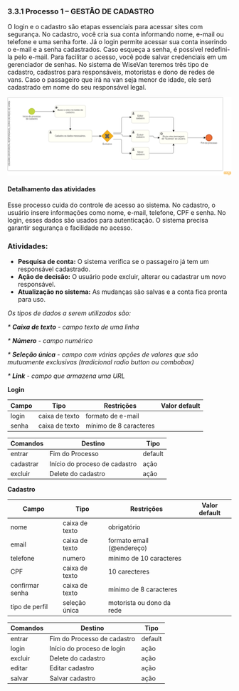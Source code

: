 ### 3.3.1 Processo 1 – GESTÃO DE CADASTRO

O login e o cadastro são etapas essenciais para acessar sites com segurança. No cadastro, você cria sua conta informando nome, e-mail ou telefone e uma senha forte. Já o login permite acessar sua conta inserindo o e-mail e a senha cadastrados. Caso esqueça a senha, é possível redefini-la pelo e-mail. Para facilitar o acesso, você pode salvar credenciais em um gerenciador de senhas. No sistema de WiseVan teremos três tipo de cadastro, cadastros para responsáveis, motoristas e dono de redes de vans. Caso o passageiro que irá na van seja menor de idade, ele será cadastrado em nome do seu responsável legal.

![Cadastro e login](images/D-gestao-cadastro.png)

#### Detalhamento das atividades

Esse processo cuida do controle de acesso ao sistema. No cadastro, o usuário insere informações como nome, e-mail, telefone, CPF e senha. No login, esses dados são usados para autenticação. O sistema precisa garantir segurança e facilidade no acesso.  

### Atividades:  
- **Pesquisa de conta:** O sistema verifica se o passageiro já tem um responsável cadastrado.  
- **Ação de decisão:** O usuário pode excluir, alterar ou cadastrar um novo responsável.  
- **Atualização no sistema:** As mudanças são salvas e a conta fica pronta para uso.  
 


_Os tipos de dados a serem utilizados são:_

_* **Caixa de texto** - campo texto de uma linha_

_* **Número** - campo numérico_

_* **Seleção única** - campo com várias opções de valores que são mutuamente exclusivas (tradicional radio button ou combobox)_

_* **Link** - campo que armazena uma URL_


**Login**

| **Campo**       | **Tipo**         | **Restrições**         | **Valor default** |
| ---             | ---              | ---                    | ---               |
| login           | caixa de texto   | formato de e-mail      |                   |
| senha           | caixa de texto   | mínimo de 8 caracteres |                   |


| **Comandos**         |  **Destino**                   | **Tipo** |
| ---                  | ---                            | ---               |
| entrar               | Fim do Processo                | default           |
| cadastrar            | Início do proceso de cadastro  | ação              |
| excluir              | Delete do cadastro             | ação              |


**Cadastro**

| **Campo**                 | **Tipo**         | **Restrições**               | **Valor default** |
| ---                       | ---              | ---                          | ---               |
| nome                      | caixa de texto   | obrigatório                  |                   |
| email                     | caixa de texto   | formato email (@endereço)    |                   |
| telefone                  | numero           | mínimo de 10 caracteres      |                   |
| CPF                       | caixa de texto   | 10 carecteres                |                   |
| confirmar senha           | caixa de texto   | mínimo de 8 caracteres       |                   |
| tipo de perfil            | seleção única    | motorista ou dono da rede    |                   |


| **Comandos**         |  **Destino**                   | **Tipo**          |
| ---                  | ---                            | ---               |
| entrar               | Fim do Processo de cadastro    | default           |
| login                | Início do proceso de login     | ação              |
| excluir              | Delete do cadastro             | ação              |
| editar               | Editar cadastro                | ação              |
| salvar               | Salvar cadastro                | ação              |
